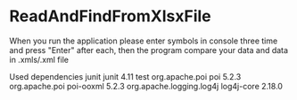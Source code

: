 # ReadAndFindFromXlsxFile

When you run the application please enter symbols in console three time and press "Enter" after each, 
then the program compare your data and data in .xmls/.xml file

Used dependencies
<dependencies>
    <dependency>
      <groupId>junit</groupId>
      <artifactId>junit</artifactId>
      <version>4.11</version>
      <scope>test</scope>
    </dependency>
    <!-- https://mvnrepository.com/artifact/org.apache.poi/poi -->
    <dependency>
      <groupId>org.apache.poi</groupId>
      <artifactId>poi</artifactId>
      <version>5.2.3</version>
    </dependency>
    <!-- https://mvnrepository.com/artifact/org.apache.poi/poi-ooxml -->
    <dependency>
      <groupId>org.apache.poi</groupId>
      <artifactId>poi-ooxml</artifactId>
      <version>5.2.3</version>
    </dependency>
    <dependency>
      <groupId>org.apache.logging.log4j</groupId>
      <artifactId>log4j-core</artifactId>
      <version>2.18.0</version>
    </dependency>
  </dependencies>
